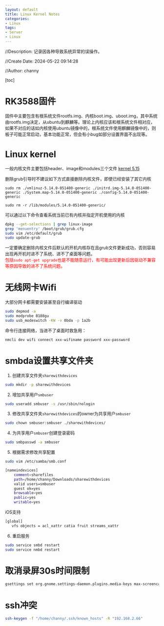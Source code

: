 ```yaml
---
layout: default
title: Linux Kernel Notes
categories:
- Linux
tags:
- Server
- Linux
---
```

//Description: 记录因各种导致系统异常的误操作。

//Create Date: 2024-05-22 09:14:28

//Author: channy

[toc]

# RK3588固件
固件中主要包含有根系统文件rootfs.img、内核boot.img、uboot.img，其中系统由rootfs.img决定，从ubuntu到麒麟等。理论上内核应该和根系统文件相对应，如果不对应的话如内核使用ubuntu镜像中的，根系统文件使用麒麟镜像中的，则板子可能正常启动，基本功能正常，但会有小bug如部分设置界面不出现等。　

# Linux kernel
一般内核文件主要包括header、image和modules三个文件
[kernel 5.15](https://kernel.ubuntu.com/mainline/v5.15/)

删除grub引导时不建议如下方式直接删除内核文件，即使已经安装了其它内核
```
sudo rm ./vmlinuz-5.14.0-051400-generic ./initrd.img-5.14.0-051400-generic ./System.map-5.14.0-051400-generic ./config-5.14.0-051400-generic 

sudo rm -r /lib/modules/5.14.0-051400-generic/
```

可以通过以下命令查看系统当前已有内核并指定开机使用的内核
```sh
dpkg --get-selections | grep linux-image
grep 'menuentry' /boot/grub/grub.cfg
sudo vim /etc/default/grub
sudo update-grub
```

一定要确定删除内核文件后默认的开机内核存在且grub文件更新成功，否则容易出现再开机时进不了系统、进不了桌面等问题。  
<font color=red>包括`sudo apt-get upgrade`也是不能随意运行，有可能出现更新后因驱动不兼容等原因导致的进不了系统问题。</font>

# 无线网卡Wifi
大部分网卡都需要安装甚至自行编译驱动
```sh
sudo depmod -a
sudo modprobe 8188gu
sudo usb_modeswitch -KW -v 0bda -p 1a2b
```

命令行连接网络，当进不了桌面时救急用：
```sh
nmcli dev wifi connect xxx-wifiname password xxx-password
```

# smbda设置共享文件夹
1. 创建共享文件夹`sharewithdevices`
```sh
sudo mkdir -p sharewithdevices
```
2. 增加共享用户`smbuser`
```sh
sudo useradd smbuser -s /usr/sbin/nologin
```
3. 修改共享文件夹`sharewithdevices`的owner为共享用户`smbuser`
```sh
sudo chown smbuser:smbuser ./sharewithdevices/
```
4. 为共享用户`smbuser`创建登录密码
```sh
sudo smbpasswd -a smbuser
```
5. 根据需求修改共享配置
```sh
sudo vim /etc/samba/smb.conf
```

```sh
[nameindevices]
    comment=sharefiles
    path=/home/channy/Downloads/sharewithdevices
    valid users=smbuser
    guest ok=yes
    browsable=yes
    public=yes
    writable=yes
```

iOS支持
```sh
[global]
   vfs objects = acl_xattr catia fruit streams_xattr
```
6. 重启服务
```sh
sudo service smbd restart
sudo service nmbd restart
```

# 取消录屏30s时间限制
```sh
gsettings set org.gnome.settings-daemon.plugins.media-keys max-screencast-length 0
```

# ssh冲突
```sh
ssh-keygen -f "/home/channy/.ssh/known_hosts" -R "192.168.2.66"
```